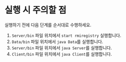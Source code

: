 # 실행 시 주의할 점

실행하기 전에 다음 단계를 순서대로 수행하세요.

1. `Server/bin` 파일 위치에서 `start rmiregistry` 실행합니다.
2. `Data/bin` 파일 위치에서 `java Data`를 실행합니다.
3. `Server/bin` 파일 위치에서 `java Server`를 실행합니다.
4. `Client/bin` 파일 위치에서 `java Client`를 실행합니다.
